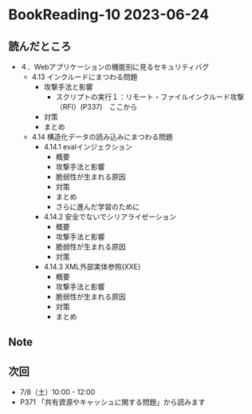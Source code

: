 # BookReading-10 2023-06-24

## 読んだところ
- ４．Webアプリケーションの機能別に見るセキュリティバグ
  - 4.13 インクルードにまつわる問題
    - 攻撃手法と影響
      - スクリプトの実行１：リモート・ファイルインクルード攻撃（RFI）(P337)　ここから
    - 対策
    - まとめ
  - 4.14 構造化データの読み込みにまつわる問題
    - 4.14.1 evalインジェクション
      - 概要
      - 攻撃手法と影響
      - 脆弱性が生まれる原因
      - 対策
      - まとめ
      - さらに進んだ学習のために
    - 4.14.2 安全でないでシリアライゼーション
      - 概要
      - 攻撃手法と影響
      - 脆弱性が生まれる原因
      - 対策
    - 4.14.3 XML外部実体参照(XXE)
      - 概要
      - 攻撃手法と影響
      - 脆弱性が生まれる原因
      - 対策
      - まとめ

## Note

## 次回
- 7/8（土）10:00 - 12:00
- P371 「共有資源やキャッシュに関する問題」から読みます
